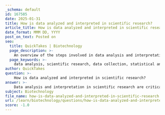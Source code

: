 ```yaml
---
_schema: default
id: 167585
date: 2025-01-31
title: How is data analyzed and interpreted in scientific research?
article_title: How is data analyzed and interpreted in scientific research?
date_format: MMM DD, YYYY
post_on_text: Posted on
seo:
  title: QuickTakes | Biotechnology
  page_description: >-
    An overview of the steps involved in data analysis and interpretation in scientific research, including data collection, organization, statistical methods, result interpretation, visualization, peer review, and conclusion drawing.
  page_keywords: >-
    data analysis, scientific research, data collection, statistical analysis, data interpretation, peer review, data visualization, research methodology, qualitative data, quantitative data
author: QuickTakes
question: >-
    How is data analyzed and interpreted in scientific research?
answer: >-
    Data analysis and interpretation in scientific research are critical processes that allow researchers to draw meaningful conclusions from their experiments. Here’s a detailed overview of how this is accomplished:\n\n### 1. Data Collection\nThe first step in data analysis is the systematic collection of data. This involves developing a method for gathering information relevant to the research question. Researchers must decide on the type of data needed (qualitative or quantitative) and the tools or instruments that will be used for collection, such as surveys, experiments, or observational studies.\n\n### 2. Data Organization\nOnce data is collected, it needs to be organized for analysis. This may involve coding qualitative data, entering quantitative data into statistical software, or creating databases. Proper organization is essential for ensuring that the data can be easily accessed and analyzed.\n\n### 3. Statistical Analysis\nStatistical methods are often employed to analyze the data. This can include descriptive statistics (mean, median, mode) to summarize the data, as well as inferential statistics (t-tests, ANOVA, regression analysis) to draw conclusions about the population from which the sample was taken. The choice of statistical tests depends on the research design and the nature of the data.\n\n### 4. Interpretation of Results\nAfter statistical analysis, researchers interpret the results. This involves understanding what the data reveals about the hypothesis or research question. Researchers must consider the significance of their findings, the effect sizes, and the confidence intervals to assess the reliability of their conclusions.\n\n### 5. Visualization\nData visualization plays a crucial role in interpretation. Graphs, charts, and tables help to present data in a clear and concise manner, making it easier to identify trends, patterns, and relationships. Effective visualization can enhance understanding and communication of the results to both the scientific community and the public.\n\n### 6. Peer Review and Publication\nOnce the data has been analyzed and interpreted, researchers typically share their findings through peer-reviewed journals. This process involves submitting the research for evaluation by other experts in the field, which helps validate the findings and ensures transparency in the research process.\n\n### 7. Drawing Conclusions\nFinally, researchers draw conclusions based on the analyzed data. They assess whether the results support or reject the original hypothesis and consider the implications of their findings for further research. This may lead to new questions or hypotheses that can be explored in future studies.\n\n### Conclusion\nIn summary, data analysis and interpretation in scientific research involve a systematic approach that includes data collection, organization, statistical analysis, interpretation, visualization, peer review, and drawing conclusions. By following these steps, researchers can effectively test hypotheses and contribute valuable knowledge to the scientific community.
subject: Biotechnology
file_name: how-is-data-analyzed-and-interpreted-in-scientific-research.md
url: /learn/biotechnology/questions/how-is-data-analyzed-and-interpreted-in-scientific-research
score: -1.0
---
```


&nbsp;